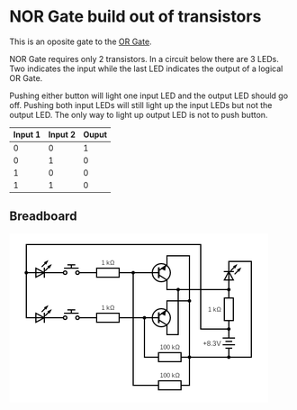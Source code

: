 # NOR Gate build out of transistors

This is an oposite gate to the [OR Gate](../or_gate_from_transistors/README.md).

NOR Gate requires only 2 transistors. In a circuit below
there are 3 LEDs. Two indicates the input while the last LED
indicates the output of a logical OR Gate.

Pushing either button will light one input LED and the output
LED should go off. Pushing both input LEDs will still light up
the input LEDs but not the output LED. The only way to light up
output LED is not to push button.

| Input 1 | Input 2 | Ouput |
|---------|---------|-------|
|    0    |    0    |   1   |
|    0    |    1    |   0   |
|    1    |    0    |   0   |
|    1    |    1    |   0   |

## Breadboard

[![NOR Gate with Transistors Circuit](./circuit.png)](https://www.circuit-diagram.org/editor/)
